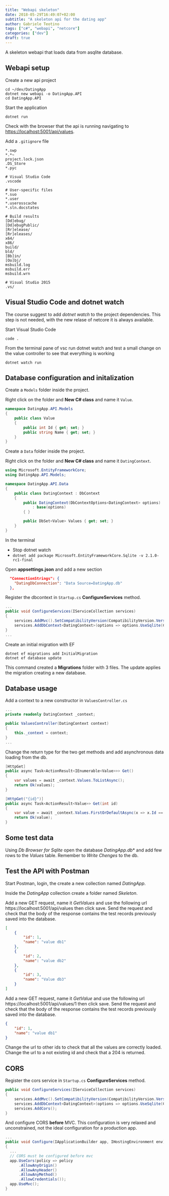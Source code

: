 ```yaml
---
title: "Webapi skeleton"
date: 2018-05-29T16:49:07+02:00
subtitle: "A skeleton api for the dating app"
author: Gabriele Teotino
tags: ["c#", "webapi", "netcore"]
categories: ["dev"]
draft: true
---
```


A skeleton webapi that loads data from asqlite database.

<!--more-->

## Webapi setup

Create a new api project
```shell
cd ~/dev/DatingApp
dotnet new webapi -o DatingApp.API
cd DatingApp.API
```

Start the application
```shell
dotnet run
```

Check with the browser that the api is running navigating to [https://localhost:5001/api/values](https://localhost:5001/api/values).

Add a `.gitignore` file

```
*.swp
*.*~
project.lock.json
.DS_Store
*.pyc

# Visual Studio Code
.vscode

# User-specific files
*.suo
*.user
*.userosscache
*.sln.docstates

# Build results
[Dd]ebug/
[Dd]ebugPublic/
[Rr]elease/
[Rr]eleases/
x64/
x86/
build/
bld/
[Bb]in/
[Oo]bj/
msbuild.log
msbuild.err
msbuild.wrn

# Visual Studio 2015
.vs/
```

## Visual Studio Code and dotnet watch

The course suggest to add *dotnet watch* to the project dependencies. This step is not needed, with the new relase of netcore it is always available.

Start Visual Studio Code
```shell
code .
```

From the terminal pane of vsc run dotnet watch and test a small change on the value controller to see that everything is working
```shells
dotnet watch run
```

## Database configuration and initalization

Create a `Models` folder inside the project.

Right click on the folder and **New C# class** and name it `Value`.

```c#
namespace DatingApp.API.Models
{
    public class Value
    {
        public int Id { get; set; }
        public string Name { get; set; }
    }
}
```

Create a `Data` folder inside the project.

Right click on the folder and **New C# class** and name it `DatingContext`.

```c#
using Microsoft.EntityFrameworkCore;
using DatingApp.API.Models;

namespace DatingApp.API.Data
{
    public class DatingContext : DbContext
    {
        public DatingContext(DbContextOptions<DatingContext> options)
            : base(options)
        { }

        public DbSet<Value> Values { get; set; }
    }
}
```

In the terminal

- Stop dotnet watch
- `dotnet add package Microsoft.EntityFrameworkCore.Sqlite -v 2.1.0-rc1-final`


Open **appsettings.json** and add a new section

```json
  "ConnectionStrings": {
    "DatingDbConnection": "Data Source=DatingApp.db"
  },
```


Register the dbcontext in `Startup.cs` **ConfigureServices** method.

```c#
...
public void ConfigureServices(IServiceCollection services)
{
    services.AddMvc().SetCompatibilityVersion(CompatibilityVersion.Version_2_1);
    services.AddDbContext<DatingContext>(options => options.UseSqlite(Configuration.GetConnectionString("DatingDbConnection")));
}
...
```

Create an initial migration with EF

```shell
dotnet ef migrations add InitialMigration
dotnet ef database update
```

This command created a **Migrations** folder with 3 files.
The update applies the migration creating a new database.

## Database usage

Add a context to a new constructor in `ValuesController.cs`

```c#
...
private readonly DatingContext _context;

public ValuesController(DatingContext context)
{
    this._context = context;
}
...
```

Change the return type for the two get methods and add asynchronous data loading from the db.

```c#
[HttpGet]
public async Task<ActionResult<IEnumerable<Value>>> Get()
{
    var values = await _context.Values.ToListAsync();
    return Ok(values);
}

[HttpGet("{id}")]
public async Task<ActionResult<Value>> Get(int id)
{
    var value = await _context.Values.FirstOrDefaultAsync(x => x.Id == id);
    return Ok(value);
}
```

## Some test data

Using *Db Browser for Sqlite* open the database *DatingApp.db** and add few rows to the *Values* table.
Remember to *Write Chenges* to the db.

## Test the API with Postman

Start Postman, login, the create a new collection named *DatingApp*.

Inside the *DatingApp* collection create a folder named *Skeleton*.

Add a new GET request, name it *GetValues* and use the following url https://localhost:5001/api/values then click save.
Send the request and check that the body of the response contains the test records previously saved into the database.

```json
[
    {
        "id": 1,
        "name": "value db1"
    },
    {
        "id": 2,
        "name": "value db2"
    },
    {
        "id": 3,
        "name": "Value db3"
    }
]
```

Add a new GET request, name it *GetValue* and use the following url https://localhost:5001/api/values/1 then click save.
Send the request and check that the body of the response contains the test records previously saved into the database.

```json
{
    "id": 1,
    "name": "value db1"
}
```

Change the url to other ids to check that all the values are correctly loaded.
Change the url to a not existing id and check that a 204 is returned.

## CORS

Register the cors service in `Startup.cs` **ConfigureServices** method.

```c#
public void ConfigureServices(IServiceCollection services)
{
    services.AddMvc().SetCompatibilityVersion(CompatibilityVersion.Version_2_1);
    services.AddDbContext<DatingContext>(options => options.UseSqlite(Configuration.GetConnectionString("DatingDbConnection")));
    services.AddCors();
}
```

And configure CORS **before** MVC. This configuration is very relaxed and unconstrained, not the ideal configuration for a production app.

```c#
...
public void Configure(IApplicationBuilder app, IHostingEnvironment env)
{
  ...
  // CORS must be configured before mvc
  app.UseCors(policy => policy
      .AllowAnyOrigin()
      .AllowAnyHeader()
      .AllowAnyMethod()
      .AllowCredentials());
  app.UseMvc();
}
```
